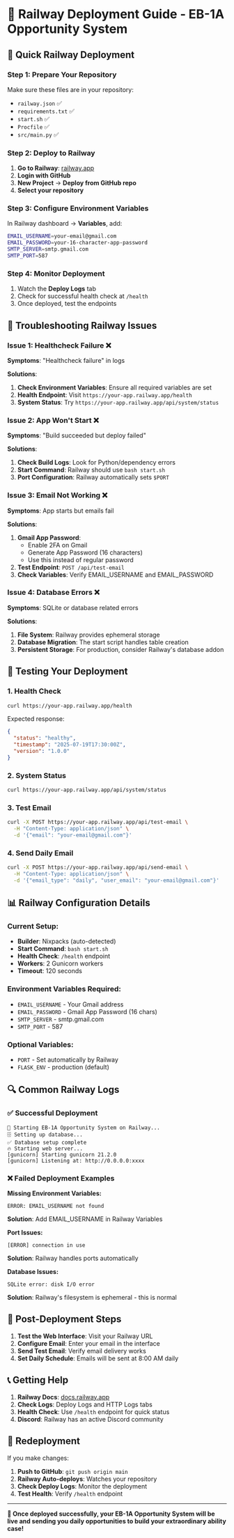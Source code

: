 # 🚂 Railway Deployment Guide - EB-1A Opportunity System

## 🚀 Quick Railway Deployment

### Step 1: Prepare Your Repository
Make sure these files are in your repository:
- `railway.json` ✅
- `requirements.txt` ✅
- `start.sh` ✅
- `Procfile` ✅
- `src/main.py` ✅

### Step 2: Deploy to Railway

1. **Go to Railway**: [railway.app](https://railway.app)
2. **Login with GitHub**
3. **New Project** → **Deploy from GitHub repo**
4. **Select your repository**

### Step 3: Configure Environment Variables

In Railway dashboard → **Variables**, add:

```bash
EMAIL_USERNAME=your-email@gmail.com
EMAIL_PASSWORD=your-16-character-app-password
SMTP_SERVER=smtp.gmail.com
SMTP_PORT=587
```

### Step 4: Monitor Deployment

1. Watch the **Deploy Logs** tab
2. Check for successful health check at `/health`
3. Once deployed, test the endpoints

## 🔧 Troubleshooting Railway Issues

### Issue 1: Healthcheck Failure ❌

**Symptoms**: "Healthcheck failure" in logs

**Solutions**:
1. **Check Environment Variables**: Ensure all required variables are set
2. **Health Endpoint**: Visit `https://your-app.railway.app/health`
3. **System Status**: Try `https://your-app.railway.app/api/system/status`

### Issue 2: App Won't Start ❌

**Symptoms**: "Build succeeded but deploy failed"

**Solutions**:
1. **Check Build Logs**: Look for Python/dependency errors
2. **Start Command**: Railway should use `bash start.sh`
3. **Port Configuration**: Railway automatically sets `$PORT`

### Issue 3: Email Not Working ❌

**Symptoms**: App starts but emails fail

**Solutions**:
1. **Gmail App Password**: 
   - Enable 2FA on Gmail
   - Generate App Password (16 characters)
   - Use this instead of regular password
2. **Test Endpoint**: `POST /api/test-email`
3. **Check Variables**: Verify EMAIL_USERNAME and EMAIL_PASSWORD

### Issue 4: Database Errors ❌

**Symptoms**: SQLite or database related errors

**Solutions**:
1. **File System**: Railway provides ephemeral storage
2. **Database Migration**: The start script handles table creation
3. **Persistent Storage**: For production, consider Railway's database addon

## 🧪 Testing Your Deployment

### 1. Health Check
```bash
curl https://your-app.railway.app/health
```

Expected response:
```json
{
  "status": "healthy",
  "timestamp": "2025-07-19T17:30:00Z",
  "version": "1.0.0"
}
```

### 2. System Status
```bash
curl https://your-app.railway.app/api/system/status
```

### 3. Test Email
```bash
curl -X POST https://your-app.railway.app/api/test-email \
  -H "Content-Type: application/json" \
  -d '{"email": "your-email@gmail.com"}'
```

### 4. Send Daily Email
```bash
curl -X POST https://your-app.railway.app/api/send-email \
  -H "Content-Type: application/json" \
  -d '{"email_type": "daily", "user_email": "your-email@gmail.com"}'
```

## 📊 Railway Configuration Details

### Current Setup:
- **Builder**: Nixpacks (auto-detected)
- **Start Command**: `bash start.sh`
- **Health Check**: `/health` endpoint
- **Workers**: 2 Gunicorn workers
- **Timeout**: 120 seconds

### Environment Variables Required:
- `EMAIL_USERNAME` - Your Gmail address
- `EMAIL_PASSWORD` - Gmail App Password (16 chars)
- `SMTP_SERVER` - smtp.gmail.com
- `SMTP_PORT` - 587

### Optional Variables:
- `PORT` - Set automatically by Railway
- `FLASK_ENV` - production (default)

## 🔍 Common Railway Logs

### ✅ Successful Deployment
```
🚀 Starting EB-1A Opportunity System on Railway...
🗄️ Setting up database...
✅ Database setup complete
🔥 Starting web server...
[gunicorn] Starting gunicorn 21.2.0
[gunicorn] Listening at: http://0.0.0.0:xxxx
```

### ❌ Failed Deployment Examples

**Missing Environment Variables:**
```
ERROR: EMAIL_USERNAME not found
```
**Solution**: Add EMAIL_USERNAME in Railway Variables

**Port Issues:**
```
[ERROR] connection in use
```
**Solution**: Railway handles ports automatically

**Database Issues:**
```
SQLite error: disk I/O error
```
**Solution**: Railway's filesystem is ephemeral - this is normal

## 🎯 Post-Deployment Steps

1. **Test the Web Interface**: Visit your Railway URL
2. **Configure Email**: Enter your email in the interface
3. **Send Test Email**: Verify email delivery works
4. **Set Daily Schedule**: Emails will be sent at 8:00 AM daily

## 📞 Getting Help

1. **Railway Docs**: [docs.railway.app](https://docs.railway.app)
2. **Check Logs**: Deploy Logs and HTTP Logs tabs
3. **Health Check**: Use `/health` endpoint for quick status
4. **Discord**: Railway has an active Discord community

## 🔄 Redeployment

If you make changes:
1. **Push to GitHub**: `git push origin main`
2. **Railway Auto-deploys**: Watches your repository
3. **Check Deploy Logs**: Monitor the deployment
4. **Test Health**: Verify `/health` endpoint

---

**🎉 Once deployed successfully, your EB-1A Opportunity System will be live and sending you daily opportunities to build your extraordinary ability case!** 